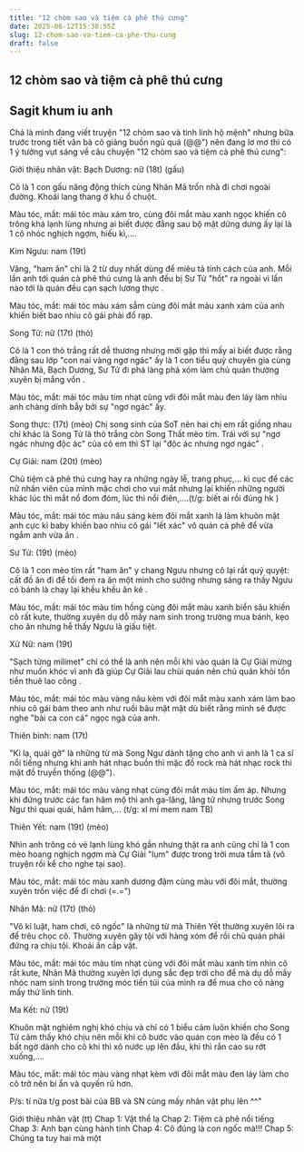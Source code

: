 ```yaml
---
title: "12 chòm sao và tiệm cà phê thú cưng"
date: 2025-06-12T15:38:55Z
slug: 12-chom-sao-va-tiem-ca-phe-thu-cung
draft: false
---
```


## 12 chòm sao và tiệm cà phê thú cưng

## Sagit khum iu anh

Chả là mình đang viết truyện "12 chòm sao và tinh linh hộ mệnh" nhưng bữa trước trong tiết văn bà cô giảng buồn ngủ quá (@@") nên đang lơ mơ thì có 1 ý tưởng vụt sáng về câu chuyện "12 chòm sao và tiệm cà phê thú cưng":
 
Giới thiệu nhân vật:
 Bạch Dương: nữ (18t) (gấu)


	
	

Cô là 1 con gấu năng động thích cùng Nhân Mã trốn nhà đi chơi ngoài đường. Khoái lang thang ở khu ổ chuột.
 
Màu tóc, mắt: mái tóc màu xám tro, cùng đôi mắt màu xanh ngọc khiến cô trông khá lạnh lùng nhưng ai biết được đằng sau bộ mặt dửng dưng ấy lại là 1 cô nhóc nghịch ngợm, hiếu kì,....
 
Kim Ngưu: nam (19t)
 


	
	

Vâng, "ham ăn" chỉ là 2 từ duy nhất dùng để miêu tả tính cách của anh. Mỗi lần anh tới quán cà phê thú cưng là anh đều bị Sư Tử "hốt" ra ngoài vì lần nào tới là quán đều cạn sạch lương thực .
 
Màu tóc, mắt: mái tóc màu xám sẫm cùng đôi mắt màu xanh xám của anh khiến biết bao nhiu cô gái phải đổ rạp.
 
Song Tử: nữ (17t) (thỏ)
 


	
	

Cô là 1 con thỏ trắng rất dễ thương nhưng mới gặp thì mấy ai biết được rằng đằng sau lớp "con nai vàng ngơ ngác" ấy là 1 con tiểu quỷ chuyên gia cùng Nhân Mã, Bạch Dương, Sư Tử đi phá làng phá xóm làm chủ quán thường xuyên bị mắng vốn  .
 
Màu tóc, mắt: mái tóc màu tím nhạt cùng với đôi mắt màu đen láy làm nhìu anh chàng dính bẫy bởi sự "ngơ ngác" ấy.
 
Song thực: (17t) (mèo)
Chị song sinh của SoT nên hai chị em rất giống nhau chỉ khác là Song Tử là thỏ trắng còn Song Thất mèo tím. Trái với sự "ngơ ngác nhưng độc ác" của cô em thì ST lại "độc ác nhưng ngơ ngác"  .
 
Cự Giải: nam (20t) (mèo)


	
	

Chủ tiệm cà phê thú cưng hay ra những ngày lễ, trang phục,... kì cục để các nữ nhân viên của mình mặc chơi cho vui mắt nhưng lại khiến những người khác lúc thì mắt nổ đom đóm, lúc thì nổi điên,....(t/g: biết ai rồi đúng hk )
 
Màu tóc, mắt: mái tóc màu nâu sáng kèm đôi mắt xanh lá làm khuôn mặt anh cực kì baby khiến bao nhiu cô gái "lết xác" vô quán cà phê để vừa ngắm anh vừa ăn . 
 
Sư Tử: (19t) (mèo)
 


	
	

Cô là 1 con mèo tím rất "ham ăn" y chang Ngưu nhưng cô lại rất quỷ quyệt: cất đồ ăn đi để tối đem ra ăn một mình cho sướng nhưng sáng ra thấy Ngưu có bánh là chạy lại khều khều ăn ké .
 
Màu tóc, mắt: mái tóc màu tím hồng cùng đôi mắt màu xanh biển sâu khiến cô rất kute, thường xuyên dụ dỗ mấy nam sinh trong trường mua bánh, kẹo cho ăn nhưng hễ thấy Ngưu là giấu tiệt.
 
Xử Nữ: nam (19t)


	
	
 
"Sạch từng milimet" chỉ có thể là anh nên mỗi khi vào quán là Cự Giải mừng như muốn khóc vì anh đã giúp Cự Giải lau chùi quán nên chủ quán khỏi tốn tiền thuê lao công .
 
Màu tóc, mắt: mái tóc màu vàng nâu kèm với đôi mắt màu xanh xám làm bao nhiu cô gái bám theo anh như ruồi bâu mật mặt dù biết rằng mình sẽ được nghe "bài ca con cá" ngọc ngà của anh.
 
Thiên bình: nam (17t)


	
	
 
 
"Kì lạ, quái gỡ" là những từ mà Song Ngư dành tặng cho anh vì anh là 1 ca sĩ nổi tiếng nhưng khi anh hát nhạc buồn thì mặc đồ rock mà hát nhạc rock thì mặt đồ truyền thống (@@").
 
Màu tóc, mắt: mái tóc màu vàng nhạt cùng đôi mắt màu tím ấm áp. Nhưng khi đứng trước các fan hâm mộ thì anh ga-lăng, lãng tử nhưng trước Song Ngư thì quai quái, hâm hâm,... (t/g: xl mí mem nam TB)
 
Thiên Yết: nam (19t) (mèo)
 


	
	

Nhìn anh trông có vẻ lạnh lùng khó gần nhưng thật ra anh cũng chỉ là 1 con mèo hoang nghịch ngợm mà Cự Giải "lụm" được trong trời mưa tầm tã (vô truyện rồi kể cho nghe tại sao).
 
Màu tóc, mắt: mái tóc màu xanh dương đậm cùng màu với đôi mắt, thường xuyên trốn việc để đi chơi (=.=")
 
Nhân Mã: nữ (17t) (thỏ)
 


	
	

"Vô kỉ luật, ham chơi, cô ngốc" là những từ mà Thiên Yết thường xuyên lôi ra để trêu chọc cô. Thường xuyên gây tội với hàng xóm để rồi chủ quán phải đứng ra chịu tội. Khoái ăn cắp vặt.
 
Màu tóc, mắt: mái tóc màu tím nhạt cùng với đôi mắt màu xanh tím nhìn cô rất kute, Nhân Mã thường xuyên lợi dụng sắc đẹp trời cho để mà dụ dỗ mấy nhóc nam sinh trong trường móc tiền túi của mình ra để mua cho cô nàng mấy thứ linh tinh.
 
Ma Kết: nữ (19t)


	
	

Khuôn mặt nghiêm nghị khó chịu và chỉ có 1 biểu cảm luôn khiến cho Song Tử cảm thấy khó chịu nên mỗi khi cô bước vào quán con mèo là đều có 1 bất ngờ dành cho cô khi thì xô nước ụp lên đầu, khi thì rắn cao su rớt xuống,....
 
Màu tóc, mắt: mái tóc màu vàng nhạt kèm với đôi mắt màu đen láy làm cho cô trở nên bí ẩn và quyến rũ hơn.
 
P/s: tí nữa t/g post bài của BB và SN cùng mấy nhân vật phụ lên ^^"

Giới thiệu nhân vật (tt)
Chap 1: Vật thể lạ
Chap 2: Tiệm cà phê nổi tiếng 
Chap 3: Anh bạn cùng hành tinh
Chap 4: Cô đúng là con ngốc mà!!!
Chap 5: Chúng ta tuy hai mà một